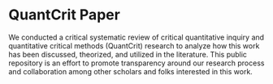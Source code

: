 # QuantCrit Paper

We conducted a critical systematic review of critical quantitative inquiry and quantitative critical methods (QuantCrit) research to analyze how this work has been discussed, theorized, and utilized in the literature. This public repository is an effort to promote transparency around our research process and collaboration among other scholars and folks interested in this work.
